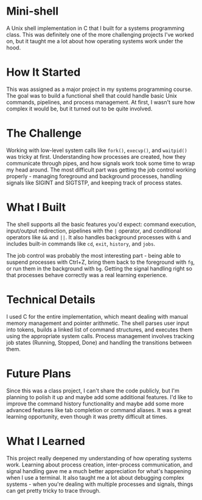 # Mini-shell

A Unix shell implementation in C that I built for a systems programming class. This was definitely one of the more challenging projects I've worked on, but it taught me a lot about how operating systems work under the hood.

# How It Started
This was assigned as a major project in my systems programming course. The goal was to build a functional shell that could handle basic Unix commands, pipelines, and process management. At first, I wasn't sure how complex it would be, but it turned out to be quite involved.

# The Challenge
Working with low-level system calls like `fork()`, `execvp()`, and `waitpid()` was tricky at first. Understanding how processes are created, how they communicate through pipes, and how signals work took some time to wrap my head around. The most difficult part was getting the job control working properly - managing foreground and background processes, handling signals like SIGINT and SIGTSTP, and keeping track of process states.

# What I Built
The shell supports all the basic features you'd expect: command execution, input/output redirection, pipelines with the `|` operator, and conditional operators like `&&` and `||`. It also handles background processes with `&` and includes built-in commands like `cd`, `exit`, `history`, and `jobs`.

The job control was probably the most interesting part - being able to suspend processes with Ctrl+Z, bring them back to the foreground with `fg`, or run them in the background with `bg`. Getting the signal handling right so that processes behave correctly was a real learning experience.

# Technical Details
I used C for the entire implementation, which meant dealing with manual memory management and pointer arithmetic. The shell parses user input into tokens, builds a linked list of command structures, and executes them using the appropriate system calls. Process management involves tracking job states (Running, Stopped, Done) and handling the transitions between them.

# Future Plans
Since this was a class project, I can't share the code publicly, but I'm planning to polish it up and maybe add some additional features. I'd like to improve the command history functionality and maybe add some more advanced features like tab completion or command aliases. It was a great learning opportunity, even though it was pretty difficult at times.

# What I Learned
This project really deepened my understanding of how operating systems work. Learning about process creation, inter-process communication, and signal handling gave me a much better appreciation for what's happening when I use a terminal. It also taught me a lot about debugging complex systems - when you're dealing with multiple processes and signals, things can get pretty tricky to trace through.

